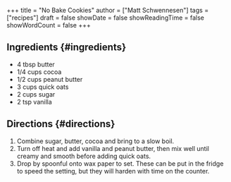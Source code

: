 +++
title = "No Bake Cookies"
author = ["Matt Schwennesen"]
tags = ["recipes"]
draft = false
showDate = false
showReadingTime = false
showWordCount = false
+++

## Ingredients {#ingredients}

-   4 tbsp butter
-   1/4 cups cocoa
-   1/2 cups peanut butter
-   3 cups quick oats
-   2 cups sugar
-   2 tsp vanilla


## Directions {#directions}

1.  Combine sugar, butter, cocoa and bring to a slow boil.
2.  Turn off heat and add vanilla and peanut butter, then mix well until creamy
    and smooth before adding quick oats.
3.  Drop by spoonful onto wax paper to set. These can be put in the fridge to
    speed the setting, but they will harden with time on the counter.
